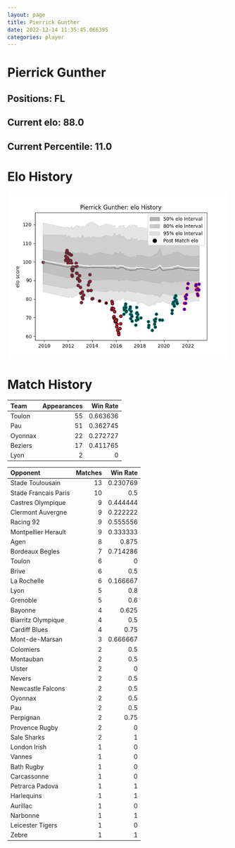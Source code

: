 ```yaml
---  
layout: page  
title: Pierrick Gunther  
date: 2022-12-14 11:35:45.066395  
categories: player  
---
```

# Pierrick Gunther

## Positions: FL

## Current elo: 88.0

## Current Percentile: 11.0

# Elo History


![elo history](history_PierrickGunther.png)
# Match History


| Team    |   Appearances |   Win Rate |
|:--------|--------------:|-----------:|
| Toulon  |            55 |   0.663636 |
| Pau     |            51 |   0.362745 |
| Oyonnax |            22 |   0.272727 |
| Beziers |            17 |   0.411765 |
| Lyon    |             2 |   0        |

| Opponent             |   Matches |   Win Rate |
|:---------------------|----------:|-----------:|
| Stade Toulousain     |        13 |   0.230769 |
| Stade Francais Paris |        10 |   0.5      |
| Castres Olympique    |         9 |   0.444444 |
| Clermont Auvergne    |         9 |   0.222222 |
| Racing 92            |         9 |   0.555556 |
| Montpellier Herault  |         9 |   0.333333 |
| Agen                 |         8 |   0.875    |
| Bordeaux Begles      |         7 |   0.714286 |
| Toulon               |         6 |   0        |
| Brive                |         6 |   0.5      |
| La Rochelle          |         6 |   0.166667 |
| Lyon                 |         5 |   0.8      |
| Grenoble             |         5 |   0.6      |
| Bayonne              |         4 |   0.625    |
| Biarritz Olympique   |         4 |   0.5      |
| Cardiff Blues        |         4 |   0.75     |
| Mont-de-Marsan       |         3 |   0.666667 |
| Colomiers            |         2 |   0.5      |
| Montauban            |         2 |   0.5      |
| Ulster               |         2 |   0        |
| Nevers               |         2 |   0.5      |
| Newcastle Falcons    |         2 |   0.5      |
| Oyonnax              |         2 |   0.5      |
| Pau                  |         2 |   0.5      |
| Perpignan            |         2 |   0.75     |
| Provence Rugby       |         2 |   0        |
| Sale Sharks          |         2 |   1        |
| London Irish         |         1 |   0        |
| Vannes               |         1 |   0        |
| Bath Rugby           |         1 |   0        |
| Carcassonne          |         1 |   0        |
| Petrarca Padova      |         1 |   1        |
| Harlequins           |         1 |   1        |
| Aurillac             |         1 |   0        |
| Narbonne             |         1 |   1        |
| Leicester Tigers     |         1 |   0        |
| Zebre                |         1 |   1        |